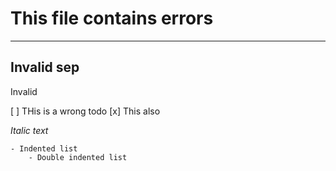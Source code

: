 # This file contains errors

---
Invalid sep
---
Invalid


[ ] THis is a wrong todo
[x] This also



*Italic text*

	- Indented list
		- Double indented list
